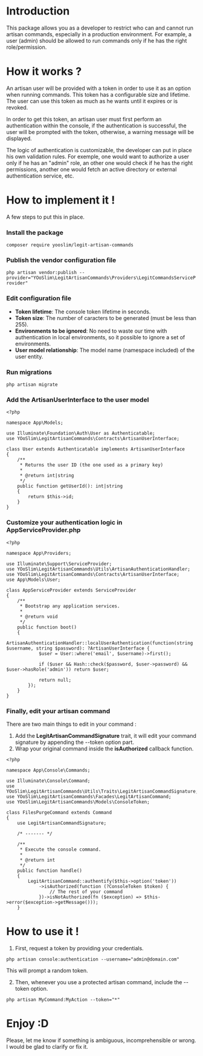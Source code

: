 # Introduction
This package allows you as a developer to restrict who can and cannot run artisan commands, especially in a production environment. For example, a user (admin) should be allowed to run commands only if he has the right role/permission.

# How it works ?
An artisan user will be provided with a token in order to use it as an option when running commands. This token has a configurable size and lifetime. The user can use this token as much as he wants until it expires or is revoked.

In order to get this token, an artisan user must first perform an authentication within the console, if the authentication is successful, the user will be prompted with the token, otherwise, a warning message will be displayed.

The logic of authentication is customizable, the developer can put in place his own validation rules. For exemple, one would want to authorize a user only if he has an "admin" role, an other one would check if he has the right permissions, another one would fetch an active directory or external authentication service, etc.

# How to implement it !
A few steps to put this in place.

### Install the package
`composer require yooslim/legit-artisan-commands`

### Publish the vendor configuration file
`php artisan vendor:publish --provider="YOoSlim\LegitArtisanCommands\Providers\LegitCommandsServiceProvider"`

### Edit configuration file
* **Token lifetime**: The console token lifetime in seconds.
* **Token size**: The number of caracters to be generated (must be less than 255).
* **Environments to be ignored**: No need to waste our time with authentication in local environments, so it possible to ignore a set of environments.
* **User model relationship**: The model name (namespace included) of the user entity.

### Run migrations
`php artisan migrate`

### Add the ArtisanUserInterface to the user model
```
<?php

namespace App\Models;

use Illuminate\Foundation\Auth\User as Authenticatable;
use YOoSlim\LegitArtisanCommands\Contracts\ArtisanUserInterface;

class User extends Authenticatable implements ArtisanUserInterface
{
    /**
     * Returns the user ID (the one used as a primary key)
     * 
     * @return int|string
     */
    public function getUserId(): int|string
    {
        return $this->id;
    }
}
```
### Customize your authentication logic in AppServiceProvider.php
```
<?php

namespace App\Providers;

use Illuminate\Support\ServiceProvider;
use YOoSlim\LegitArtisanCommands\Utils\ArtisanAuthenticationHandler;
use YOoSlim\LegitArtisanCommands\Contracts\ArtisanUserInterface;
use App\Models\User;

class AppServiceProvider extends ServiceProvider
{
    /**
     * Bootstrap any application services.
     *
     * @return void
     */
    public function boot()
    {
        ArtisanAuthenticationHandler::localUserAuthentication(function(string $username, string $password): ?ArtisanUserInterface {
            $user = User::where('email', $username)->first();

            if ($user && Hash::check($password, $user->password) && $user->hasRole('admin')) return $user;

            return null;
        });
    }
}
```

### Finally, edit your artisan command
There are two main things to edit in your command :
1. Add the **LegitArtisanCommandSignature** trait, it will edit your command signature by appending the --token option part.
2. Wrap your original command inside the **isAuthorized** callback function.
```
<?php

namespace App\Console\Commands;

use Illuminate\Console\Command;
use YOoSlim\LegitArtisanCommands\Utils\Traits\LegitArtisanCommandSignature;
use YOoSlim\LegitArtisanCommands\Facades\LegitArtisanCommand;
use YOoSlim\LegitArtisanCommands\Models\ConsoleToken;

class FilesPurgeCommand extends Command
{
    use LegitArtisanCommandSignature;

    /* ------- */

    /**
     * Execute the console command.
     *
     * @return int
     */
    public function handle()
    {
        LegitArtisanCommand::authentify($this->option('token'))
            ->isAuthorized(function (?ConsoleToken $token) {
                // The rest of your command
            })->isNotAuthorized(fn ($exception) => $this->error($exception->getMessage()));
    }
```
# How to use it !
1. First, request a token by providing your credentials.

`php artisan console:authentication --username="admin@domain.com"`

This will prompt a random token.

2. Then, whenever you use a protected artisan command, include the --token option.

`php artisan MyCommand:MyAction --token="*"`

# Enjoy :D
Please, let me know if something is ambiguous, incomprehensible or wrong. I would be glad to clarify or fix it.
